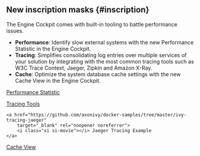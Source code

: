 ## New inscription masks {#inscription}

The Engine Cockpit comes with built-in tooling to battle performance issues.

- __Performance__: Identify slow external systems with the new Performance Statistic in the Engine Cockpit.
- __Tracing__: Simplifies consolidating log entries over multiple services of your solution by
  integrating with the most common tracing tools such as W3C Trace Context, Jaeger, Zipkin and Amazon X-Ray.
- __Cache__: Optimize the system database cache settings with the new Cache View in the Engine Cockpit.

<div class="short-links">
	<a href="${docBaseUrl}/engine-guide/tool-reference/engine-cockpit/monitor.html#engine-cockpit-monitor-performance"
		target="_blank" rel="noopener noreferrer">
		<i class="si si-book"></i> Performance Statistic
	</a>
  
  <a href="${docBaseUrl}/engine-guide/monitoring/logging.html#request-tracing-tools"
		target="_blank" rel="noopener noreferrer">
		<i class="si si-book"></i> Tracing Tools
	</a>
  
 	<a href="https://github.com/axonivy/docker-samples/tree/master/ivy-tracing-jaeger"
		target="_blank" rel="noopener noreferrer">
		<i class="si si-movie"></i> Jaeger Tracing Example
	</a>
  
  <a href="${docBaseUrl}/engine-guide/tool-reference/engine-cockpit/monitor.html#cache"
		target="_blank" rel="noopener noreferrer">
		<i class="si si-book"></i> Cache View
	</a>

</div>
